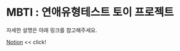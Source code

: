 # MBTI : 연애유형테스트 토이 프로젝트
자세한 설명은 아래 링크를 참고해주세요.

[Notion](https://www.notion.so/mokhs/MBTI-d62e4d3ab6c04e2189c33ae49a23fa35) << click!
